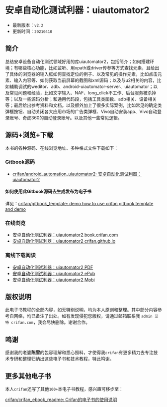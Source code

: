 # 安卓自动化测试利器：uiautomator2

* 最新版本：`v2.2`
* 更新时间：`20210410`

## 简介

总结安卓设备自动化测试领域好用的库uiautomator2，包括简介；如何搭建环境；有哪些核心功能，比如监听、用xpath或driver传参等方式查找元素，且给出了具体的浏览器的输入框如何查找定位的例子、以及常见的操作元素，比如点击元素、输入内容等、如何获取当前屏幕的截图和xml源码；以及与u2相关的内容，比如辅助调试的weditor、adb、android-uiautomator-server、uiautomator；以及常见问题和经验，比如文字输入、NAF、long_click不工作、后台服务被杀掉等；以及一些源码分析；和通用代码段，包括工具类函数、adb相关、设备相关等；最后给出参考资料和文档。以及额外加上了很多实际案例，比如常见的确定类弹框按钮、自动关闭各大应用市场的广告类弹框、Vivo自动安装app、Vivo自动登录账号、奇虎360的自动登录账号。以及其他一些常见逻辑。

## 源码+浏览+下载

本书的各种源码、在线浏览地址、多种格式文件下载如下：

### Gitbook源码

* [crifan/android_automation_uiautomator2: 安卓自动化测试利器：uiautomator2](https://github.com/crifan/android_automation_uiautomator2)

#### 如何使用此Gitbook源码去生成发布为电子书

详见：[crifan/gitbook_template: demo how to use crifan gitbook template and demo](https://github.com/crifan/gitbook_template)

### 在线浏览

* [安卓自动化测试利器：uiautomator2 book.crifan.com](http://book.crifan.com/books/android_automation_uiautomator2/website)
* [安卓自动化测试利器：uiautomator2 crifan.github.io](https://crifan.github.io/android_automation_uiautomator2/website)

### 离线下载阅读

* [安卓自动化测试利器：uiautomator2 PDF](http://book.crifan.com/books/android_automation_uiautomator2/pdf/android_automation_uiautomator2.pdf)
* [安卓自动化测试利器：uiautomator2 ePub](http://book.crifan.com/books/android_automation_uiautomator2/epub/android_automation_uiautomator2.epub)
* [安卓自动化测试利器：uiautomator2 Mobi](http://book.crifan.com/books/android_automation_uiautomator2/mobi/android_automation_uiautomator2.mobi)

## 版权说明

此电子书教程的全部内容，如无特别说明，均为本人原创和整理。其中部分内容参考自网络，均已备注了出处。如有发现侵犯您版权，请通过邮箱联系我 `admin 艾特 crifan.com`，我会尽快删除。谢谢合作。

## 鸣谢

感谢我的老婆**陈雪**的包容理解和悉心照料，才使得我`crifan`有更多精力去专注技术专研和整理归纳出这些电子书和技术教程，特此鸣谢。

## 更多其他电子书

本人`crifan`还写了其他`100+`本电子书教程，感兴趣可移步至：

[crifan/crifan_ebook_readme: Crifan的电子书的使用说明](https://github.com/crifan/crifan_ebook_readme)
